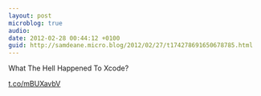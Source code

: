 ```yaml
---
layout: post
microblog: true
audio: 
date: 2012-02-28 00:44:12 +0100
guid: http://samdeane.micro.blog/2012/02/27/t174278691650678785.html
---
```

What The Hell Happened To Xcode?

[t.co/mBUXavbV](http://t.co/mBUXavbV)
